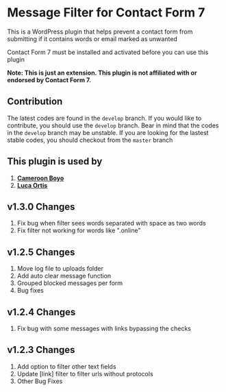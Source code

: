 # Message Filter for Contact Form 7
This is a WordPress plugin that helps prevent a contact form from submitting if it contains words or email marked as unwanted

Contact Form 7 must be installed and activated before you can use this plugin
<br>

<b>Note: This is just an extension. This plugin is not affiliated with or endorsed by Contact Form 7.</b>

## Contribution
The latest codes are found in the `develop` branch. If you would like to contribute, you should use the `develop` branch.
Bear in mind that the codes in the `develop` branch may be unstable. If you are looking for the lastest stable codes, you should checkout from the `master` branch

## This plugin is used by
1. **[Cameroon Boyo](https://cameroonboyo.com)**
2. **[Luca Ortis](http://lucaortis.com/)**

## v1.3.0 Changes
1. Fix bug when filter sees words separated with space as two words
2. Fix filter not working for words like ".online"

## v1.2.5 Changes
1. Move log file to uploads folder
2. Add auto clear message function
3. Grouped blocked messages per form
4. Bug fixes

## v1.2.4 Changes
1. Fix bug with some messages with links bypassing the checks

## v1.2.3 Changes
1. Add option to filter other text fields
2. Update [link] filter to filter urls without protocols
3. Other Bug Fixes
